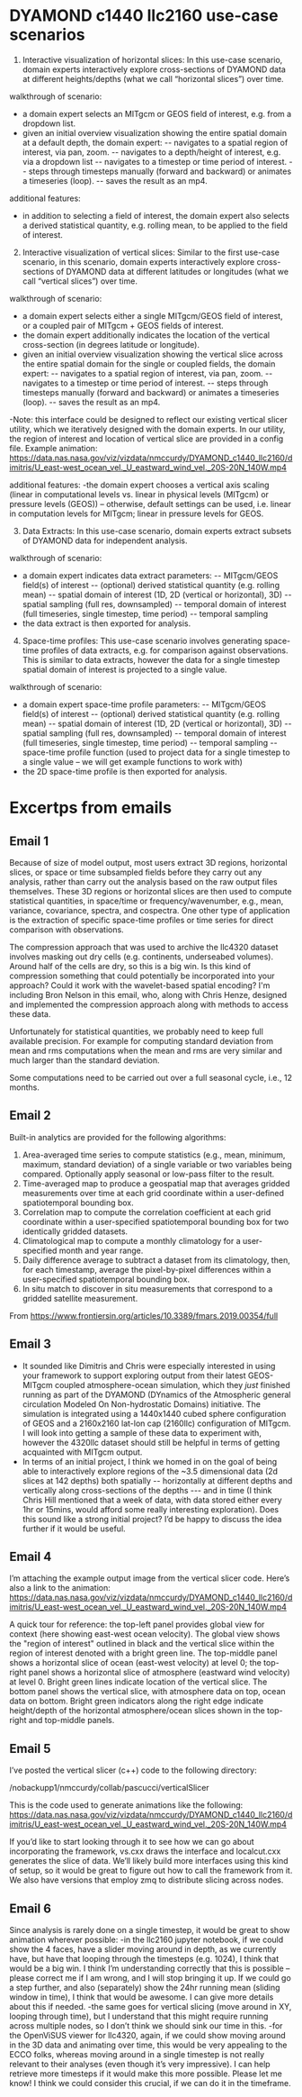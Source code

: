 # DYAMOND c1440 llc2160 use-case scenarios

1.	Interactive visualization of horizontal slices: In this use-case scenario, domain experts interactively explore cross-sections of DYAMOND data at different heights/depths (what we call “horizontal slices”) over time.

walkthrough of scenario:
- a domain expert selects an MITgcm or GEOS field of interest, e.g. from a dropdown list.
- given an initial overview visualization showing the entire spatial domain at a default depth, the domain expert:
-- navigates to a spatial region of interest, via pan, zoom.
-- navigates to a depth/height of interest, e.g. via a dropdown list
-- navigates to a timestep or time period of interest.
-- steps through timesteps manually (forward and backward) or animates a timeseries (loop).
-- saves the result as an mp4.

additional features:
- in addition to selecting a field of interest, the domain expert also selects a derived statistical quantity, e.g. rolling mean, to be applied to the field of interest.

2.	Interactive visualization of vertical slices: Similar to the first use-case scenario, in this scenario, domain experts interactively explore cross-sections of DYAMOND data at different latitudes or longitudes (what we call “vertical slices”) over time.

walkthrough of scenario:
- a domain expert selects either a single MITgcm/GEOS field of interest, or a coupled pair of MITgcm + GEOS fields of interest.
- the domain expert additionally indicates the location of the vertical cross-section (in degrees latitude or longitude).
- given an initial overview visualization showing the vertical slice across the entire spatial domain for the single or coupled fields, the domain expert:
-- navigates to a spatial region of interest, via pan, zoom.
-- navigates to a timestep or time period of interest.
-- steps through timesteps manually (forward and backward) or animates a timeseries (loop).
-- saves the result as an mp4.

-Note: this interface could be designed to reflect our existing vertical slicer utility, which we iteratively designed with the domain experts. In our utility, the region of interest and location of vertical slice are provided in a config file. Example animation: https://data.nas.nasa.gov/viz/vizdata/nmccurdy/DYAMOND_c1440_llc2160/dimitris/U_east-west_ocean_vel._U_eastward_wind_vel._20S-20N_140W.mp4

additional features:
-the domain expert chooses a vertical axis scaling (linear in computational levels vs. linear in physical levels (MITgcm) or pressure levels (GEOS)) – otherwise, default settings can be used, i.e. linear in computation levels for MITgcm; linear in pressure levels for GEOS.

3.	Data Extracts: In this use-case scenario, domain experts extract subsets of DYAMOND data for independent analysis.

walkthrough of scenario:
- a domain expert indicates data extract parameters:
-- MITgcm/GEOS field(s) of interest
-- (optional) derived statistical quantity (e.g. rolling mean)
-- spatial domain of interest (1D, 2D (vertical or horizontal), 3D)
-- spatial sampling (full res, downsampled)
-- temporal domain of interest (full timeseries, single timestep, time period)
-- temporal sampling
- the data extract is then exported for analysis.

4.	Space-time profiles: This use-case scenario involves generating space-time profiles of data extracts, e.g. for comparison against observations.  This is similar to data extracts, however the data for a single timestep spatial domain of interest is projected to a single value.

walkthrough of scenario:
- a domain expert space-time profile parameters:
-- MITgcm/GEOS field(s) of interest
-- (optional) derived statistical quantity (e.g. rolling mean)
-- spatial domain of interest (1D, 2D (vertical or horizontal), 3D)
-- spatial sampling (full res, downsampled)
-- temporal domain of interest (full timeseries, single timestep, time period)
-- temporal sampling
-- space-time profile function (used to project data for a single timestep to a single value – we will get example functions to work with)
- the 2D space-time profile is then exported for analysis.

# Excertps from emails
## Email 1
Because of size of model output, most users extract 3D regions, horizontal slices, or space or time subsampled fields before they carry out any analysis, rather than carry out the analysis based on the raw output files themselves.  These 3D regions or horizontal slices are then used to compute statistical quantities, in space/time or frequency/wavenumber, e.g., mean, variance, covariance, spectra, and cospectra.  One other type of application is the extraction of specific space-time profiles or time series for direct comparison with observations.

The compression approach that was used to archive the llc4320 dataset involves masking out dry cells (e.g. continents, underseabed volumes). Around half of the cells are dry, so this is a big win. Is this kind of compression something that could potentially be incorporated into your approach? Could it work with the wavelet-based spatial encoding? I'm including Bron Nelson in this email, who, along with Chris Henze, designed and implemented the compression approach along with methods to access these data.

Unfortunately for statistical quantities, we probably need to keep full available precision.  For example for computing standard deviation from mean and rms computations when the mean and rms are very similar and much larger than the  standard deviation.

Some computations need to be carried out over a full seasonal cycle, i.e., 12 months.

## Email 2
Built-in analytics are provided for the following algorithms:
1. Area-averaged time series to compute statistics (e.g., mean, minimum, maximum, standard deviation) of a single variable or two variables being compared. Optionally apply seasonal or low-pass filter to the result.
2. Time-averaged map to produce a geospatial map that averages gridded measurements over time at each grid coordinate within a user-defined spatiotemporal bounding box.
3. Correlation map to compute the correlation coefficient at each grid coordinate within a user-specified spatiotemporal bounding box for two identically gridded datasets.
4. Climatological map to compute a monthly climatology for a user-specified month and year range.
5. Daily difference average to subtract a dataset from its climatology, then, for each timestamp, average the pixel-by-pixel differences within a user-specified spatiotemporal bounding box.
6. In situ match to discover in situ measurements that correspond to a gridded satellite measurement.

From <https://www.frontiersin.org/articles/10.3389/fmars.2019.00354/full>

## Email 3
- It sounded like Dimitris and Chris were especially interested in using your framework to support exploring output from their latest GEOS-MITgcm coupled atmosphere-ocean simulation, which they *just* finished running as part of the DYAMOND (DYnamics of the Atmospheric general circulation Modeled On Non-hydrostatic Domains) initiative. The simulation is integrated using a 1440x1440 cubed sphere configuration of GEOS and a 2160x2160 lat-lon cap (2160llc) configuration of MITgcm. I will look into getting a sample of these data to experiment with, however the 4320llc dataset should still be helpful in terms of getting acquainted with MITgcm output.
- In terms of an initial project, I think we homed in on the goal of being able to interactively explore regions of the ~3.5 dimensional data (2d slices at 142 depths) both spatially -- horizontally at different depths and vertically along cross-sections of the depths --- and in time (I think Chris Hill mentioned that a week of data, with data stored either every 1hr or 15mins, would afford some really interesting exploration). Does this sound like a strong initial project? I’d be happy to discuss the idea further if it would be useful.

## Email 4
I’m attaching the example output image from the vertical slicer code. Here’s also a link to the animation:
https://data.nas.nasa.gov/viz/vizdata/nmccurdy/DYAMOND_c1440_llc2160/dimitris/U_east-west_ocean_vel._U_eastward_wind_vel._20S-20N_140W.mp4

A quick tour for reference: the top-left panel provides global view for context (here showing east-west ocean velocity). The global view shows the "region of interest" outlined in black and the vertical slice within the region of interest denoted with a bright green line. The top-middle panel shows a horizontal slice of ocean (east-west velocity) at level 0; the top-right panel shows a horizontal slice of atmosphere (eastward wind velocity) at level 0. Bright green lines indicate location of the vertical slice.
The bottom panel shows the vertical slice, with atmosphere data on top, ocean data on bottom. Bright green indicators along the right edge indicate height/depth of the horizontal atmosphere/ocean slices shown in the top-right and top-middle panels.

## Email 5
I’ve posted the vertical slicer (c++) code to the following directory:

/nobackupp1/nmccurdy/collab/pascucci/verticalSlicer

This is the code used to generate animations like the following:
https://data.nas.nasa.gov/viz/vizdata/nmccurdy/DYAMOND_c1440_llc2160/dimitris/U_east-west_ocean_vel._U_eastward_wind_vel._20S-20N_140W.mp4

If you’d like to start looking through it to see how we can go about incorporating the framework, vs.cxx draws the interface and localcut.cxx generates the slice of data.
We’ll likely build more interfaces using this kind of setup, so it would be great to figure out how to call the framework from it. We also have versions that employ zmq to distribute slicing across nodes.

## Email 6
Since analysis is rarely done on a single timestep, it would be great to show animation wherever possible:
-in the llc2160 jupyter notebook, if we could show the 4 faces, have a slider moving around in depth, as we currently have, but have that looping through the timesteps (e.g. 1024), I think that would be a big win. I think I’m understanding correctly that this is possible – please correct me if I am wrong, and I will stop bringing it up. If we could go a step further, and also (separately) show the 24hr running mean (sliding window in time), I think that would be awesome. I can give more details about this if needed.
-the same goes for vertical slicing (move around in XY, looping through time), but I understand that this might require running across multiple nodes, so I don’t think we should sink our time in this.
-for the OpenViSUS viewer for llc4320, again, if we could show moving around in the 3D data and animating over time, this would be very appealing to the ECCO folks, whereas moving around in a single timestep is not really relevant to their analyses (even though it’s very impressive). I can help retrieve more timesteps if it would make this more possible. Please let me know! I think we could consider this crucial, if we can do it in the timeframe.